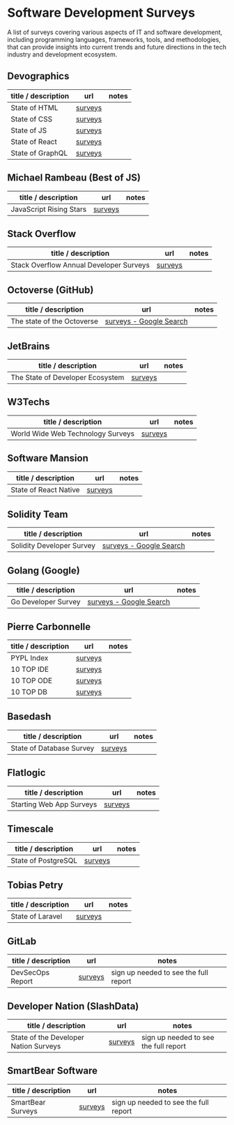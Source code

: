 # Software Development Surveys

A list of surveys covering various aspects of IT and software development, including programming languages, frameworks, tools, and methodologies, that can provide insights into current trends and future directions in the tech industry and development ecosystem.

## Devographics
| title / description | url | notes |
|--|--|--|
| State of HTML | [surveys](https://stateofhtml.com/) | |
| State of CSS | [surveys](https://stateofcss.com/) | |
| State of JS | [surveys](https://stateofjs.com/) | |
| State of React | [surveys](https://stateofreact.com/) | |
| State of GraphQL | [surveys](https://stateofgraphql.com/) | |

## Michael Rambeau (Best of JS)
| title / description | url | notes |
|--|--|--|
| JavaScript Rising Stars | [surveys](https://risingstars.js.org/) | |

## Stack Overflow
| title / description | url | notes |
|--|--|--|
| Stack Overflow Annual Developer Surveys | [surveys](https://insights.stackoverflow.com/survey) | |

## Octoverse (GitHub)
| title / description | url | notes |
|--|--|--|
| The state of the Octoverse | [surveys - Google Search](https://www.google.com/search?q=site%3Ahttps%3A%2F%2Fgithub.blog+%22Octoverse+report%22) | |

## JetBrains
| title / description | url | notes |
|--|--|--|
| The State of Developer Ecosystem | [surveys](https://www.jetbrains.com/lp/devecosystem-2023/) | |

## W3Techs
| title / description | url | notes |
|--|--|--|
| World Wide Web Technology Surveys | [surveys](https://w3techs.com/) | |

## Software Mansion
| title / description | url | notes |
|--|--|--|
| State of React Native | [surveys](https://stateofreactnative.com/) | |

## Solidity Team
| title / description | url | notes |
|--|--|--|
| Solidity Developer Survey | [surveys - Google Search](https://www.google.com/search?q=site%3Ahttps%3A%2F%2Fsoliditylang.org%2Fblog+%22Solidity+Developer+Survey%22) | |

## Golang (Google)
| title / description | url | notes |
|--|--|--|
| Go Developer Survey | [surveys - Google Search](https://www.google.com/search?q=site%3Ahttps%3A%2F%2Fgo.dev%2Fblog+%22Go+Developer+Survey%22) | |

## Pierre Carbonnelle
| title / description | url | notes |
|--|--|--|
| PYPL Index | [surveys](https://pypl.github.io/PYPL.html) | |
| 10 TOP IDE | [surveys](https://pypl.github.io/IDE.html) | |
| 10 TOP ODE | [surveys](https://pypl.github.io/ODE.html) | |
| 10 TOP DB | [surveys](https://pypl.github.io/DB.html) | |

## Basedash
| title / description | url | notes |
|--|--|--|
| State of Database Survey | [surveys](https://stateofdb.com/) | |

## Flatlogic
| title / description | url | notes |
|--|--|--|
| Starting Web App Surveys | [surveys](https://flatlogic.com/blog/?s=%5Bresearch+results%5D) | |

## Timescale
| title / description | url | notes |
|--|--|--|
| State of PostgreSQL | [surveys](https://www.timescale.com/state-of-postgres/) | |

## Tobias Petry
| title / description | url | notes |
|--|--|--|
| State of Laravel | [surveys](https://stateoflaravel.com/) | |

## GitLab
| title / description | url | notes |
|--|--|--|
| DevSecOps Report | [surveys](https://about.gitlab.com/developer-survey/) | sign up needed to see the full report |

## Developer Nation (SlashData)
| title / description | url | notes |
|--|--|--|
| State of the Developer Nation Surveys | [surveys](https://developernation.net/resources/reports) | sign up needed to see the full report | |

## SmartBear Software
| title / description | url | notes |
|--|--|--|
| SmartBear Surveys | [surveys](https://smartbear.com/state-of-software-quality/) | sign up needed to see the full report | |
